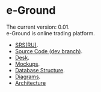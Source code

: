 # e-Ground
The current version: 0.01. </br>
e-Ground is online trading platform. </br>
- [SRS(RU)](https://github.com/steppbol/Internet-Site-2019/blob/master/Documentation/SRS(RU).md).
- [Source Code (dev branch)](https://github.com/steppbol/e-Ground/tree/dev).
- [Desk](https://trello.com/b/WMbNUcEG/e-ground).
- [Mockups](https://github.com/steppbol/e-Ground/tree/master/Documentation/Mockups/Readme.md).
- [Database Structure](https://github.com/steppbol/e-Ground/blob/master/Documentation/Database%20Structure/Readme.md).
- [Diagrams](https://github.com/steppbol/e-Ground/blob/master/Documentation/Diagrams/Readme.md).
- [Architecture](https://github.com/steppbol/e-Ground/blob/master/Documentation/Architecture.md)
